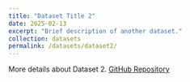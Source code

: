 ```yaml
---
title: "Dataset Title 2"
date: 2025-02-13
excerpt: "Brief description of another dataset."
collection: datasets
permalink: /datasets/dataset2/
---
```

More details about Dataset 2.
[GitHub Repository](https://github.com/yourusername/dataset2)
